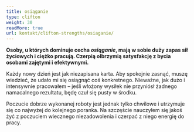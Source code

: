 ```yaml
---
title: osiąganie
type: clifton
weight: 30
readMore: true
url: kontakt/clifton-strengths/osiaganie/
---
```

**Osoby, u których dominuje cecha _osiąganie_, mają w sobie duży zapas sił życiowych i ciężko pracują. Czerpią olbrzymią satysfakcję z bycia osobami zajętymi i efektywnymi.**
<!--more-->
Każdy nowy dzień jest jak niezapisana karta. Aby spokojnie zasnąć, muszę wiedzieć, że udało mi się osiągnąć coś konkretnego. Nieważne, jak dużo i intensywnie pracowałem – jeśli włożony wysiłek nie przyniósł żadnego namacalnego rezultatu, będę czuł się pusty w środku.

Poczucie dobrze wykonanej roboty jest jednak tylko chwilowe i utrzymuje się co najwyżej do kolejnego poranka. Na szczęście nauczyłem się jakoś żyć z poczuciem wiecznego niezadowolenia i czerpać z niego energię do pracy.